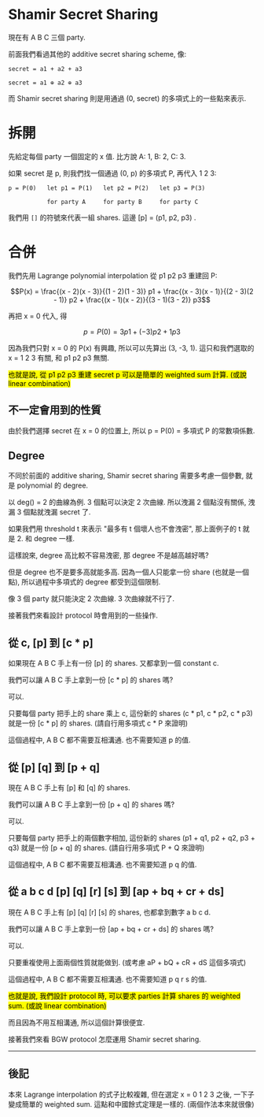 <script>
MathJax = {
  tex: {
    inlineMath: [['$', '$'], ['\\(', '\\)']]
  }
};
</script>
<script type="text/javascript" id="MathJax-script" async src="https://cdn.jsdelivr.net/npm/mathjax@3/es5/tex-mml-chtml.js">
</script>

# Shamir Secret Sharing

現在有 A B C 三個 party.

前面我們看過其他的 additive secret sharing scheme, 像:
```
secret = a1 + a2 + a3

secret = a1 ⊕ a2 ⊕ a3
```

而 Shamir secret sharing 則是用通過 (0, secret) 的多項式上的一些點來表示.

# 拆開

先給定每個 party 一個固定的 x 值. 比方說 A: 1, B: 2, C: 3.

如果 secret 是 p, 則我們找一個通過 (0, p) 的多項式 P, 再代入 1 2 3:
```
p = P(0)   let p1 = P(1)   let p2 = P(2)   let p3 = P(3)

           for party A     for party B     for party C
```

我們用 `[]` 的符號來代表一組 shares. 這邊 [p] = (p1, p2, p3) .

# 合併

我們先用 Lagrange polynomial interpolation 從 p1 p2 p3 重建回 P:

$$P(x) = \frac{(x - 2)(x - 3)}{(1 - 2)(1 - 3)} p1 + \frac{(x - 3)(x - 1)}{(2 - 3)(2 - 1)} p2 + \frac{(x - 1)(x - 2)}{(3 - 1)(3 - 2)} p3$$

再把 x = 0 代入, 得

$$p = P(0) = 3 p1 + (-3) p2 + 1 p3$$

因為我們只對 x = 0 的 P(x) 有興趣, 所以可以先算出 (3, -3, 1). 這只和我們選取的 x = 1 2 3 有關, 和 p1 p2 p3 無關.

<mark>也就是說, 從 p1 p2 p3 重建 secret p 可以是簡單的 weighted sum 計算. (或說 linear combination)</mark>

## 不一定會用到的性質

由於我們選擇 secret 在 x = 0 的位置上, 所以 p = P(0) = 多項式 P 的常數項係數.

## Degree

不同於前面的 additive sharing, Shamir secret sharing 需要多考慮一個參數, 就是 polynomial 的 degree.

以 deg() = 2 的曲線為例. 3 個點可以決定 2 次曲線. 所以洩漏 2 個點沒有關係, 洩漏 3 個點就洩漏 secret 了.

如果我們用 threshold t 來表示 "最多有 t 個壞人也不會洩密", 那上面例子的 t 就是 2. 和 degree 一樣.

這樣說來, degree 高比較不容易洩密, 那 degree 不是越高越好嗎?

但是 degree 也不是要多高就能多高. 因為一個人只能拿一份 share (也就是一個點), 所以過程中多項式的 degree 都受到這個限制.

像 3 個 party 就只能決定 2 次曲線. 3 次曲線就不行了.

接著我們來看設計 protocol 時會用到的一些操作.

## 從 c, [p] 到 [c * p]

如果現在 A B C 手上有一份 [p] 的 shares. 又都拿到一個 constant c.

我們可以讓 A B C 手上拿到一份 [c * p] 的 shares 嗎?

可以.

只要每個 party 把手上的 share 乘上 c, 這份新的 shares (c * p1, c * p2, c * p3) 就是一份 [c * p] 的 shares.
(請自行用多項式 c * P 來證明)

這個過程中, A B C 都不需要互相溝通. 也不需要知道 p 的值.

## 從 [p] [q] 到 [p + q]

現在 A B C 手上有 [p] 和 [q] 的 shares.

我們可以讓 A B C 手上拿到一份 [p + q] 的 shares 嗎?

可以.

只要每個 party 把手上的兩個數字相加, 這份新的 shares (p1 + q1, p2 + q2, p3 + q3) 就是一份 [p + q] 的 shares.
(請自行用多項式 P + Q 來證明)

這個過程中, A B C 都不需要互相溝通. 也不需要知道 p q 的值.

## 從 a b c d [p] [q] [r] [s] 到 [ap + bq + cr + ds]

現在 A B C 手上有 [p] [q] [r] [s] 的 shares, 也都拿到數字 a b c d.

我們可以讓 A B C 手上拿到一份 [ap + bq + cr + ds] 的 shares 嗎?

可以.

只要重複使用上面兩個性質就能做到.
(或考慮 aP + bQ + cR + dS 這個多項式)

這個過程中, A B C 都不需要互相溝通. 也不需要知道 p q r s 的值.

<mark>也就是說, 我們設計 protocol 時, 可以要求 parties 計算 shares 的 weighted sum. (或說 linear combination)</mark>

而且因為不用互相溝通, 所以這個計算很便宜.

接著我們來看 BGW protocol 怎麼運用 Shamir secret sharing.

----
## 後記

本來 Lagrange interpolation 的式子比較複雜, 但在選定 x = 0 1 2 3 之後, 一下子變成簡單的 weighted sum. 這點和中國餘式定理是一樣的. (兩個作法本來就很像)
